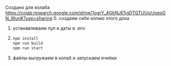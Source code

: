 Создано для колаба https://colab.research.google.com/drive/1ogrY_4GbNJE5gDTQTUUjzUoesGN_WunK?usp=sharing
0. создаем себе копию этого дока
1. устанавливаем пул и даты в .env
2. 
    ```bash
    npm install
    npm run build
    npm run start
    ```
3. файлы выгружаем в колаб и запускаем ячейки